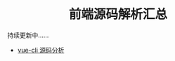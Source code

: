 <h1 align="center">前端源码解析汇总</h1>


持续更新中……


* [vue-cli 源码分析](https://github.com/KuangPF/vue-cli-analysis)